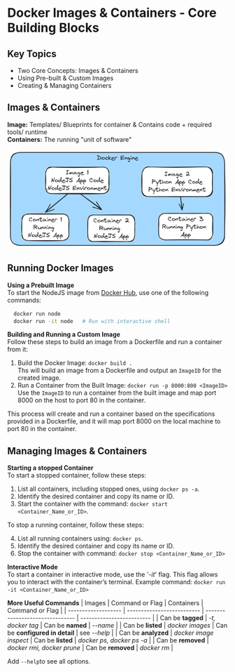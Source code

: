 # Docker Images & Containers - Core Building Blocks

## Key Topics

- Two Core Concepts: Images & Containers
- Using Pre-built & Custom Images
- Creating & Managing Containers

## Images & Containers

**Image:** Templates/ Blueprints for container & Contains code + required tools/ runtime<br />
**Containers:** The running "unit of software"

![docker_engine](./docs/image-container.excalidraw.png)

## Running Docker Images

**Using a Prebuilt Image**<br />
To start the NodeJS image from [Docker Hub](https://hub.docker.com/_/node), use one of the following commands:

```bash
  docker run node
  docker run -it node   # Run with interactive shell
```

**Building and Running a Custom Image**<br />
Follow these steps to build an image from a Dockerfile and run a container from it:

1. Build the Docker Image: `docker build .`<br />
   Ths will build an image from a Dockerfile and output an `ImageID` for the created image.<br />
2. Run a Container from the Built Image: `docker run -p 8000:800 <ImageID>`<br />
   Use the `ImageID` to run a container from the built image and map port 8000 on the host to port 80 in the container.

This process will create and run a container based on the specifications provided in a Dockerfile, and it will map port 8000 on the local machine to port 80 in the container.

## Managing Images & Containers

**Starting a stopped Container**<br />
To start a stopped container, follow these steps:

1. List all containers, including stopped ones, using `docker ps -a`.
2. Identify the desired container and copy its name or ID.
3. Start the container with the command: `docker start <Container_Name_or_ID>`.

To stop a running container, follow these steps:

4. List all running containers using: `docker ps`.
5. Identify the desired container and copy its name or ID.
6. Stop the container with command: `docker stop <Container_Name_or_ID>`

**Interactive Mode**<br />
To start a container in interactive mode, use the '_-it_' flag. This flag allows you to interact with the container’s terminal. Example command: `docker run -it <Container_Name_or_ID>`

**More Useful Commands**
| Images | Command or Flag | Containers | Command or Flag |
| ------------------- | -------------------------- | ------------------------------- | ------------------------- |
| Can be **tagged** | _-t, docker tag_ | Can be **named** | _--name_ |
| Can be **listed** | _docker images_ | Can be **configured in detail** | see _--help_ |
| Can be **analyzed** | _docker image inspect_ | Can be **listed** | _docker ps, docker ps -a_ |
| Can be **removed** | _docker rmi, docker prune_ | Can be **removed** | _docker rm_ |

Add `--help`to see all options.
